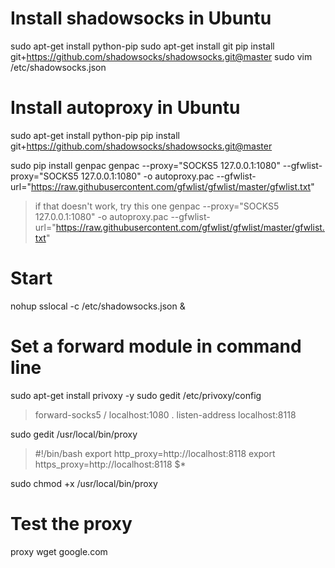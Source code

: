 # Install shadowsocks in Ubuntu
sudo apt-get install python-pip
sudo apt-get install git
pip install git+https://github.com/shadowsocks/shadowsocks.git@master
sudo vim /etc/shadowsocks.json 

# Install autoproxy in Ubuntu
sudo apt-get install python-pip
pip install git+https://github.com/shadowsocks/shadowsocks.git@master

sudo pip install genpac
genpac --proxy="SOCKS5 127.0.0.1:1080" --gfwlist-proxy="SOCKS5 127.0.0.1:1080" -o autoproxy.pac --gfwlist-url="https://raw.githubusercontent.com/gfwlist/gfwlist/master/gfwlist.txt"
>if that doesn't work, try this one
>genpac --proxy="SOCKS5 127.0.0.1:1080" -o autoproxy.pac --gfwlist-url="https://raw.githubusercontent.com/gfwlist/gfwlist/master/gfwlist.txt"

# Start
nohup sslocal -c /etc/shadowsocks.json &

# Set a forward module in command line
sudo apt-get install privoxy -y
sudo gedit /etc/privoxy/config 
>forward-socks5 / localhost:1080 .
>listen-address localhost:8118

sudo gedit /usr/local/bin/proxy
>#!/bin/bash
>export http_proxy=http://localhost:8118
>export https_proxy=http://localhost:8118
>$*

sudo chmod +x /usr/local/bin/proxy 

# Test the proxy
proxy wget google.com

